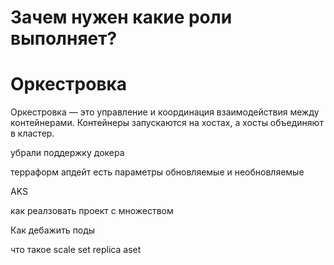 # Зачем нужен какие роли выполняет?


# Оркестровка

Оркестровка — это управление и координация взаимодействия между контейнерами. Контейнеры запускаются на хостах, а хосты объединяют в кластер.


убрали поддержку докера 

терраформ апдейт 
есть параметры обновляемые и необновляемые

AKS

как реалзовать проект с множеством 

Как дебажить поды

что такое scale set replica aset


